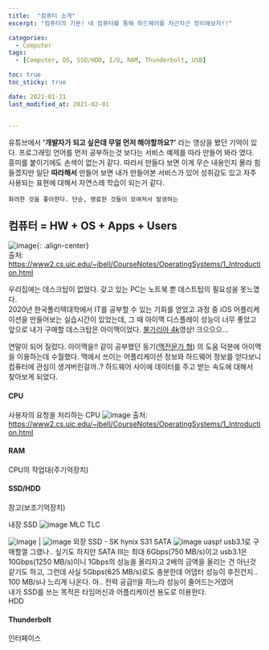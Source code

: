 ```yaml
---
title:  "컴퓨터 소개"
excerpt: "컴퓨터의 기본! 내 컴퓨터를 통해 하드웨어를 차근차근 정리해보자!!"

categories:
  - Computer
tags:
  - [Computer, OS, SSD/HDD, I/O, RAM, Thunderbolt, USB]

toc: true
toc_sticky: true

date: 2021-01-31
last_modified_at: 2021-02-01


---
```

유튜브에서 **'개발자가 되고 싶은데 무얼 먼저 해야할까요?'** 라는 영상을 봤던 기억이 있다. 프로그래밍 언어를 먼저 공부하는것 보다는 서비스 예제를 따라 만들어 봐라 였다. 흥미를 붙이기에도 손색이 없는거 같다. 따라서 만들다 보면 이게 무슨 내용인지 몰라 힘들겠지만 일단 **따라해서** 만들어 보면 내가 만들어본 서비스가 있어 성취감도 있고 자주 사용되는 표현에 대해서 자연스레 학습이 되는거 같다.

`화려한 것을 좋아한다. 단순, 명료한 것들이 모여져서 발생하는`

## 컴퓨터 = HW + OS + Apps + Users   
![image](https://user-images.githubusercontent.com/62678380/106493414-70af3980-64fc-11eb-8972-c117d36ebcf1.png){: .align-center}   
출처: https://www2.cs.uic.edu/~jbell/CourseNotes/OperatingSystems/1_Introduction.html

우리집에는 데스크탑이 없었다. 갖고 있는 PC는 노트북 뿐 데스트탑의 필요성을 못느꼈다.   
2020년 한국폴리텍대학에서 IT를 공부할 수 있는 기회를 얻었고 과정 중 iOS 어플리케이션을 만들어보는 실습시간이 있었는데, 그 때 아이맥 디스플레이 성능이 너무 좋았고 앞으로 내가 구매할 데스크탑은 아이맥이었다. [불가리아 4k](https://www.youtube.com/watch?v=N1-Jmq7BLFE&ab_channel=Jacob%2BKatieSchwarz)영상! 크으으으...   

연말이 되어 질렀다. 아이맥을!!
같이 공부했던 동기([맥전문가 형](https://greendreamtrre.tistory.com/)) 의 도움 덕분에 아이맥을 이용하는데 수월했다. 맥에서 쓰이는 어플리케이션 정보와 하드웨어 정보를 얻다보니 컴퓨터에 관심이 생겨버린걸까..? 하드웨어 사이에 데이터를 주고 받는 속도에 대해서 찾아보게 되었다.

#### CPU
사용자의 요청을 처리하는 CPU
![image](https://user-images.githubusercontent.com/62678380/106635518-488b0d80-65c4-11eb-90e9-2aeb4840e06d.png)
출처: https://www2.cs.uic.edu/~jbell/CourseNotes/OperatingSystems/1_Introduction.html

#### RAM
CPU의 작업대(주기억장치)   

#### SSD/HDD
창고(보조기억장치)

내장 SSD
![image](https://user-images.githubusercontent.com/62678380/106903307-31bbf680-673d-11eb-9b6c-a940252f22d6.png)
MLC TLC

![image](http://cdn.011st.com/11dims/resize/600x600/quality/75/11src/pd/21/7/8/5/8/5/0/UcDDk/3288785850_A3.png) | ![image](http://cdn.011st.com/11dims/resize/600x600/quality/75/11src/pd/21/7/8/5/8/5/0/UcDDk/3288785850_B.png)
외장 SSD - SK hynix S31 SATA
![image](https://user-images.githubusercontent.com/62678380/106637660-56da2900-65c6-11eb-8a7f-b97c893dfc16.png)
uasp!
usb3.1로 구매할껄 그랬나.. 싶기도 하지만 SATA III는 최대 6Gbps(750 MB/s)이고 usb3.1은 10Gbps(1250 MB/s)이니 1Gbps의 성능을 올리자고 2배의 금액을 올리는 건 아닌것 같기도 하고, 그런데 사실 5Gbps(625 MB/s)로도 충분한데 어댑터 성능이 후진건지.. 100 MB/s나 느리게 나온다.
아.. 전력 공급!!을 하느라 성능이 줄어드는거였어   
내가 SSD를 쓰는 목적은 타임머신과 어플리케이션 용도로 이용한다.   
HDD


#### Thunderbolt
인터페이스
